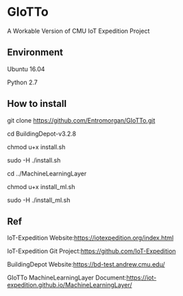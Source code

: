 # GIoTTo

A Workable Version of CMU IoT Expedition Project

## Environment

Ubuntu 16.04

Python 2.7

## How to install

git clone https://github.com/Entromorgan/GIoTTo.git

cd BuildingDepot-v3.2.8

chmod u+x install.sh

sudo -H ./install.sh

cd ../MachineLearningLayer

chmod u+x install_ml.sh

sudo -H ./install_ml.sh

## Ref

IoT-Expedition Website:https://iotexpedition.org/index.html

IoT-Expedition Git Project:https://github.com/IoT-Expedition

BuildingDepot Website:https://bd-test.andrew.cmu.edu/

GIoTTo MachineLearningLayer Document:https://iot-expedition.github.io/MachineLearningLayer/
